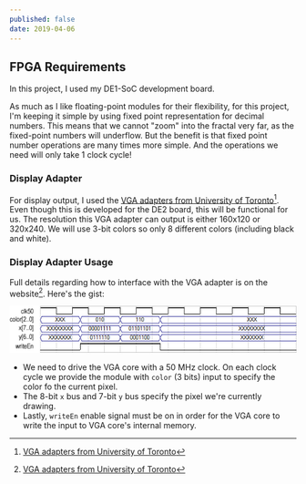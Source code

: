 ```yaml
---
published: false
date: 2019-04-06
---
```



## FPGA Requirements

In this project, I used my DE1-SoC development board. 

As much as I like floating-point modules for their flexibility, for this project, I'm keeping it simple by using fixed point representation for decimal numbers. This means that we cannot "zoom" into the fractal very far, as the fixed-point numbers will underflow. But the benefit is that fixed point number operations are many times more simple. And the operations we need will only take 1 clock cycle!

### Display Adapter

For display output, I used the [VGA adapters from University of Toronto](http://www.eecg.utoronto.ca/~jayar/ece241_06F/vga/)[^vga]. Even though this is developed for the DE2 board, this will be functional for us. The resolution this VGA adapter can output is either 160x120 or 320x240. We will use 3-bit colors so only 8 different colors (including black and white).

### Display Adapter Usage

Full details regarding how to interface with the VGA adapter is on the website[^vga]. Here's the gist:

![waveform](/assets/blog/vga-screen-timing.gif)

- We need to drive the VGA core with a 50 MHz clock. On each clock cycle we provide the module with `color` (3 bits) input to specify the color fo the current pixel.
- The 8-bit `x` bus and 7-bit `y` bus specify the pixel we're currently drawing.
- Lastly, `writeEn` enable signal must be on in order for the VGA core to write the input to VGA core's internal memory.


[^vga]: [VGA adapters from University of Toronto](http://www.eecg.utoronto.ca/~jayar/ece241_06F/vga/)